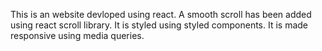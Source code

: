 This is an website devloped using react. A smooth scroll has been added using react scroll library. It is styled using styled components. It is made responsive using media queries.
